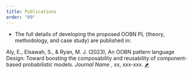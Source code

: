 ```yaml
---
title: Publications
order: "09"
---
```


- The full details of developing the proposed OOBN PL (theory, methodology, and case study) are published in:

<section id="myPaper" class="myPaper_section">
    <!-- <h4 class="refs_title">References</h4> -->
            <p id="aly_oobn" class="eaPaper">Aly, E., Elsawah, S., & Ryan, M. J. (2023), An OOBN pattern language Design: Toward boosting the composability and reusability of component-based probabilistic models. <i>Journal Name </i>, xx, xxx-xxx.  <a target="_blank" href="https://arxiv.org/"><span class="extPage_arrow">&#11016;</span></a></p>
</section>
